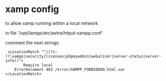 # xamp config
to allow xamp running within a local network

in file '/opt/lampp/etc/extra/httpd-xampp.conf'
 
comment the next strings:
```
 <LocationMatch "^/(?i:(?:xampp|security|licenses|phpmyadmin|webalizer|server-status|server-info))">
        Require local
    ErrorDocument 403 /error/XAMPP_FORBIDDEN.html.var
</LocationMatch>
```

